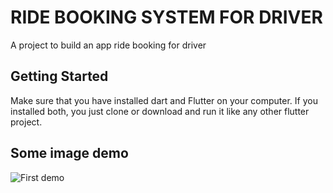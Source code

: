 # RIDE BOOKING SYSTEM FOR DRIVER

A project to build an app ride booking for driver

## Getting Started
Make sure that you have installed dart and Flutter on your computer.
If you installed both, you just clone or download and run it like any other flutter project.
## Some image demo
![First demo](relative%20path/to/img.jpg?raw=true "Title")
